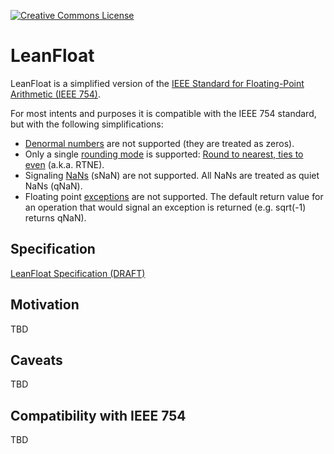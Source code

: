 [![Creative Commons License](https://i.creativecommons.org/l/by/4.0/88x31.png)](https://creativecommons.org/licenses/by/4.0/)

# LeanFloat

LeanFloat is a simplified version of the [IEEE Standard for Floating-Point Arithmetic (IEEE 754)](https://en.wikipedia.org/wiki/IEEE_754).

For most intents and purposes it is compatible with the IEEE 754 standard, but with the following simplifications:

* [Denormal numbers](https://en.wikipedia.org/wiki/Denormal_number) are not supported (they are treated as zeros).
* Only a single [rounding mode](https://en.wikipedia.org/wiki/IEEE_754#Rounding_rules) is supported: [Round to nearest, ties to even](https://en.wikipedia.org/wiki/Rounding#Round_half_to_even) (a.k.a. RTNE).
* Signaling [NaNs](https://en.wikipedia.org/wiki/NaN) (sNaN) are not supported. All NaNs are treated as quiet NaNs (qNaN).
* Floating point [exceptions](https://en.wikipedia.org/wiki/IEEE_754#Exception_handling) are not supported. The default return value for an operation that would signal an exception is returned (e.g. sqrt(-1) returns qNaN).

## Specification

[LeanFloat Specification (DRAFT)](LeanFloat-Specification.md)

## Motivation

TBD

## Caveats

TBD

## Compatibility with IEEE 754

TBD

